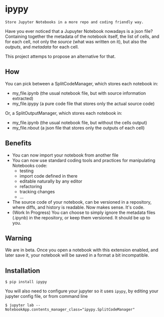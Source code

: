 # ipypy

    Store Jupyter Notebooks in a more repo and coding friendly way.

Have you ever noticed that a Jupuyter Notebook nowadays is a json file? Containing together the metadata of the notebook itself, the list of cells, and for each cell, not only the *source* (what was written on it), but also the *outputs*, and *metadata* for each cell.

This project attemps to propose an alternative for that. 

## How

You can pick between a SplitCodeManager, which stores each notebook in:
  * my_file.ipynb (the usual notebook file, but with source information extracted)
  * my_file.ipypy (a pure code file that stores only the actual source code)

Or, a SplitOutputManager, which stores each notebook in:
  * my_file.ipynb (the usual notebook file, but without the cells output)
  * my_file.nbout (a json file that stores only the outputs of each cell)


## Benefits

* You can now import your notebook from another file
* You can now use standard coding tools and practices for manipulating Notebooks code:
  * testing
  * import code defined in there
  * editable naturally by any editor
  * refactoring
  * tracking changes
  * ...
* The source code of your notebook, can be versioned in a repository, where diffs, and history is readable. Now makes sense. It's code.
* (Work In Progress) You can choose to simply ignore the metadata files (.ipynb) in the repository, or keep them versioned. It should be up to you.

## Warning

We are in beta. Once you open a notebook with this extension enabled, and later save it, your notebook will be saved in a format a bit incompatible.

## Installation

    $ pip install ipypy

You will also need to configure your jupyter so it uses `ipypy`, by editing your jupyter config file, or from command line

    $ jupyter lab --NotebookApp.contents_manager_class="ipypy.SplitCodeManager"
